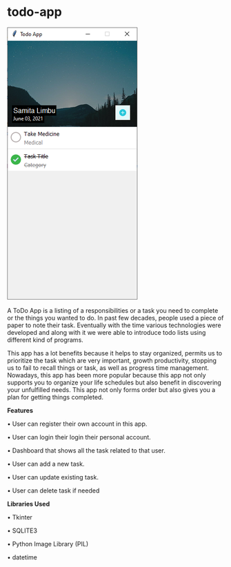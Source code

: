 # todo-app
![picture](https://github.com/Samitalimbu/todo-app/blob/master/images/screenshot.PNG)

A ToDo App is a listing of a responsibilities or a task you need to complete or the things you wanted to do. In past few decades, people used a piece of paper to note their task. Eventually with the time various technologies were developed and along with it we were able to introduce todo lists using different kind of programs.

This app has a lot benefits because it helps to stay organized, permits us to prioritize the task which are very important, growth productivity, stopping us to fail to recall things or task, as well as progress time management. Nowadays, this app has been more popular because this app not only supports you to organize your life schedules but also benefit in discovering your unfulfilled needs. This app not only forms order but also gives you a plan for getting things completed.

**Features**

•	User can register their own account in this app.

•	User can login their login their personal account.

•	Dashboard that shows all the task related to that user.

•	User can add a new task.

•	User can update existing task.

•	User can delete task if needed

**Libraries Used**

• Tkinter

• SQLITE3

• Python Image Library (PIL)

• datetime
